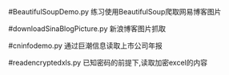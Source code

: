 #BeautifulSoupDemo.py
练习使用BeautifulSoup爬取网易博客图片

#downloadSinaBlogPicture.py
新浪博客图片抓取

#cninfodemo.py
通过巨潮信息读取上市公司年报

#readencryptedxls.py
已知密码的前提下,读取加密excel的内容

